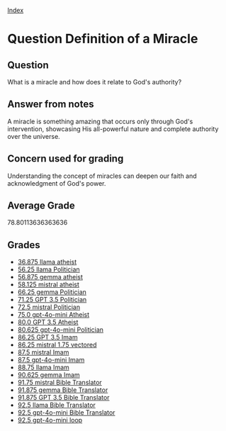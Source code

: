 
[Index](../../index.md)
# Question Definition of a Miracle
## Question
What is a miracle and how does it relate to God's authority?

## Answer from notes
A miracle is something amazing that occurs only through God's intervention, showcasing His all-powerful nature and complete authority over the universe.

## Concern used for grading
Understanding the concept of miracles can deepen our faith and acknowledgment of God's power.

## Average Grade
78.80113636363636

## Grades
 * [36.875 llama atheist](../answers/llama_atheist/Definition_of_a_Miracle.md)
 * [56.25 llama Politician](../answers/llama_Politician/Definition_of_a_Miracle.md)
 * [56.875 gemma atheist](../answers/gemma_atheist/Definition_of_a_Miracle.md)
 * [58.125 mistral atheist](../answers/mistral_atheist/Definition_of_a_Miracle.md)
 * [66.25 gemma Politician](../answers/gemma_Politician/Definition_of_a_Miracle.md)
 * [71.25 GPT 3.5 Politician](../answers/GPT_3.5_Politician/Definition_of_a_Miracle.md)
 * [72.5 mistral Politician](../answers/mistral_Politician/Definition_of_a_Miracle.md)
 * [75.0 gpt-4o-mini Atheist](../answers/gpt-4o-mini_Atheist/Definition_of_a_Miracle.md)
 * [80.0 GPT 3.5 Atheist](../answers/GPT_3.5_Atheist/Definition_of_a_Miracle.md)
 * [80.625 gpt-4o-mini Politician](../answers/gpt-4o-mini_Politician/Definition_of_a_Miracle.md)
 * [86.25 GPT 3.5 Imam](../answers/GPT_3.5_Imam/Definition_of_a_Miracle.md)
 * [86.25 mistral 1.75 vectored](../answers/mistral_1.75_vectored/Definition_of_a_Miracle.md)
 * [87.5 mistral Imam](../answers/mistral_Imam/Definition_of_a_Miracle.md)
 * [87.5 gpt-4o-mini Imam](../answers/gpt-4o-mini_Imam/Definition_of_a_Miracle.md)
 * [88.75 llama Imam](../answers/llama_Imam/Definition_of_a_Miracle.md)
 * [90.625 gemma Imam](../answers/gemma_Imam/Definition_of_a_Miracle.md)
 * [91.75 mistral Bible Translator](../answers/mistral_Bible_Translator/Definition_of_a_Miracle.md)
 * [91.875 gemma Bible Translator](../answers/gemma_Bible_Translator/Definition_of_a_Miracle.md)
 * [91.875 GPT 3.5 Bible Translator](../answers/GPT_3.5_Bible_Translator/Definition_of_a_Miracle.md)
 * [92.5 llama Bible Translator](../answers/llama_Bible_Translator/Definition_of_a_Miracle.md)
 * [92.5 gpt-4o-mini Bible Translator](../answers/gpt-4o-mini_Bible_Translator/Definition_of_a_Miracle.md)
 * [92.5 gpt-4o-mini loop](../answers/gpt-4o-mini_loop/Definition_of_a_Miracle.md)
